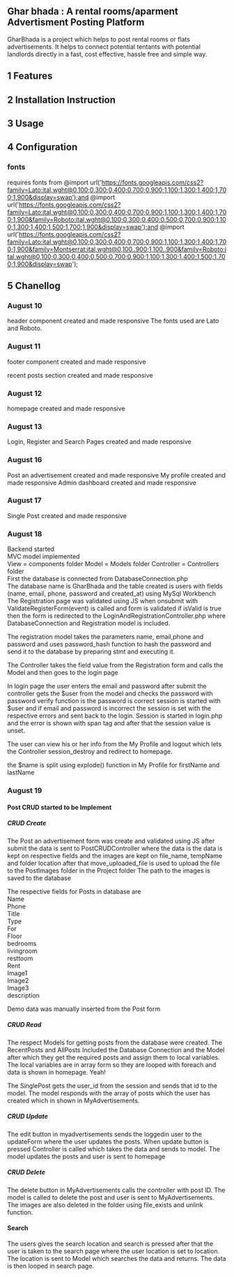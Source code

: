 ## Ghar bhada : A rental rooms/aparment Advertisment Posting Platform
GharBhada is a project which helps to post rental rooms or flats advertisements. It helps to connect potential tentants with potential landlords directly in a fast, cost effective, hassle free and simple way.

## 1 Features 

## 2 Installation Instruction

## 3 Usage

## 4 Configuration

### fonts
requires fonts from @import url('https://fonts.googleapis.com/css2?family=Lato:ital,wght@0,100;0,300;0,400;0,700;0,900;1,100;1,300;1,400;1,700;1,900&display=swap');and 
 @import url('https://fonts.googleapis.com/css2?family=Lato:ital,wght@0,100;0,300;0,400;0,700;0,900;1,100;1,300;1,400;1,700;1,900&family=Roboto:ital,wght@0,100;0,300;0,400;0,500;0,700;0,900;1,100;1,300;1,400;1,500;1,700;1,900&display=swap');and
 @import url('https://fonts.googleapis.com/css2?family=Lato:ital,wght@0,100;0,300;0,400;0,700;0,900;1,100;1,300;1,400;1,700;1,900&family=Montserrat:ital,wght@0,100..900;1,100..900&family=Roboto:ital,wght@0,100;0,300;0,400;0,500;0,700;0,900;1,100;1,300;1,400;1,500;1,700;1,900&display=swap');

## 5 Chanellog

### August 10
header component created and made responsive
The fonts used are Lato and Roboto.

### August 11
footer component created and made responsive

recent posts section created and made responsive

### August 12
homepage created and made responsive

### August 13
Login, Register and Search Pages created and made responsive

### August 16
Post an advertisement created and made responsive
My profile created and made responsive
Admin dashboard created and made responsive


### August 17
Single Post created and made responsive

### August 18
Backend started  
MVC model implemented  
View = components folder
Model = Models folder
Controller = Controllers folder  
First the database is connected from
DatabaseConnection.php  
The database name is GharBhada and the table created is users with fields (name, email, phone, password and created_at) using MySql Workbench  
The Registration page was validated using JS when onsubmit with ValidateRegisterForm(event) is called and form is validated if isValid is true then the form is redirected to the LoginAndRegistrationController.php where DatabaseConnection and Registration model is included.  

The registration model takes the parameters name, email,phone and password and uses password_hash function to hash the password and send it to the database by preparing stmt and executing it.  

The Controller takes the field value from the Registration form and calls the Model and then goes to the login page  

In login page the user enters the email and password after submit the controller gets the $user from the model and checks the password with password verify function is the password is correct session is started with $user and if email and password is incorrect the session is set with the respective errors and sent back to the login. Session is started in login.php and the error is shown with span tag and after that the session value is unset.  

The user can view his or her info from the My Profile and logout which lets the Controller session_destroy and redirect to homepage.  

the $name is split using explode() function in My Profile for firstName and lastName

### August 19  
#### Post CRUD started to be Implement
##### CRUD Create  
The Post an advertisement form was create and validated using JS after submit the data is sent to PostCRUDController where the data is the data is kept on respective fields and the images are kept on file_name, tempName and folder location after that move_uploaded_file is used to upload the file to the PostImages folder in the Project folder The path to the images is saved to the database  

The respective fields for Posts in database are  
Name  
Phone  
Title  
Type  
For  
Floor  
bedrooms  
livingroom  
resttoom    
Rent  
Image1  
Image2  
Image3  
description  

Demo data was manually inserted from the Post form

##### CRUD Read
The respect Models for getting posts from the database were created. The RecentPosts and AllPosts Included the Database Connection and the Model after which they get the required posts and assign them to local variables. The local variables are in array form so they are looped with foreach and data is shown in homepage. Yeah!

The SinglePost gets the user_id from the session and sends that id to the model. The model responds with the array of posts which the user has created which in shown in MyAdvertisements.


##### CRUD Update

The edit button in myadvertisements sends the loggedin user to the updateForm where the user updates the posts. When update button is pressed Controller is called which takes the data and sends to model. The model updates the posts and user is sent to homepage  

##### CRUD Delete

The delete button in MyAdvertisements calls the controller with post ID. The model is called to delete the post and user is sent to MyAdvertisements. The images are also deleted in the folder using file_exists and unlink function.


#### Search

The users gives the search location and search is pressed after that the user is taken to the search page where the user location is set to location. The location is sent to Model which searches the data and returns. The data is then looped in search page.